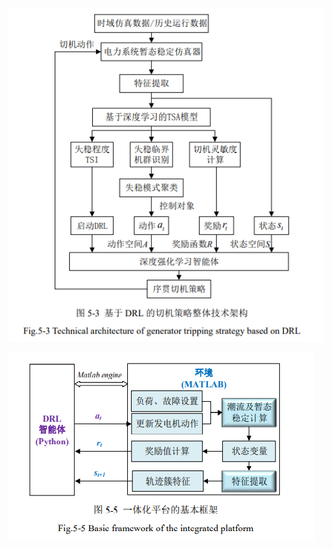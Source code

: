 ![image-20220408194416809](https://raw.githubusercontent.com/mowang111/image-hosting/master/typora_images/image-20220408194416809.png)

![image-20220408195720439](https://raw.githubusercontent.com/mowang111/image-hosting/master/typora_images/image-20220408195720439.png)